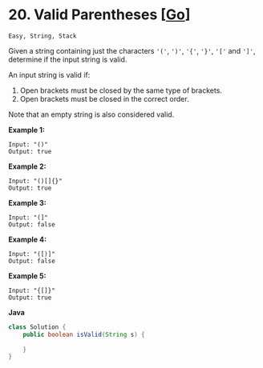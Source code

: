 # 20. Valid Parentheses [[Go](https://github.com/Apollo4634/LeetCode/tree/master/src/string/solution/ValidParentheses_20.java)]

```Easy, String, Stack```

Given a string containing just the characters `'('`, `')'`, `'{'`, `'}'`, `'['` and `']'`, determine if the input string is valid.

An input string is valid if:

1. Open brackets must be closed by the same type of brackets.
2. Open brackets must be closed in the correct order.

Note that an empty string is also considered valid.

**Example 1:**

```
Input: "()"
Output: true
```

**Example 2:**

```
Input: "()[]{}"
Output: true
```

**Example 3:**

```
Input: "(]"
Output: false
```

**Example 4:**

```
Input: "([)]"
Output: false
```

**Example 5:**

```
Input: "{[]}"
Output: true
```
**Java**
```java
class Solution {
    public boolean isValid(String s) {
        
    }
}
```
